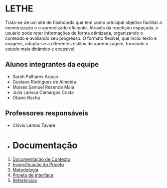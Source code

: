 # LETHE

Trata-se de um site de flashcards que tem como principal objetivo facilitar a memorização e o aprendizado eficiente. Através da repetição espaçada, o usuário pode reter informações de forma otimizada, organizando o conteúdo e avaliando seu progresso. O formato flexível, que inclui texto e imagens, adapta-se a diferentes estilos de aprendizagem, tornando o estudo mais dinâmico e acessível.

## Alunos integrantes da equipe

* Sarah Palhares Araujo
* Gustavo Rodrigues de Almeida
* Moisés Samuel Rezende Maia
* Julia Larissa Camargos Costa
* Otavio Rocha

## Professores responsáveis

* Clóvis Lemos Tavare

* # Documentação

<ol>
<li><a href="docs/Documentação de contexto.md"> Documentação de Contexto</a></li>
<li><a href="docs/Especificação do Projeto.md"> Especificação do Projeto</a></li>
<li><a href="docs/Metodologia.md"> Metodologia</a></li>
<li><a href="docs/Projeto de Interface.md"> Projeto de Interface</a></li>
<li><a href="docs/referencias.md"> Referências</a></li>
</ol>
